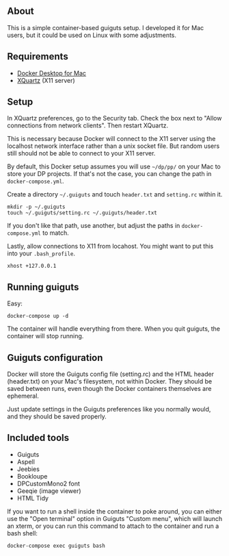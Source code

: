 
## About

This is a simple container-based guiguts setup. I developed it for Mac users, but it could be used on Linux with some adjustments.

## Requirements

- [Docker Desktop for Mac](https://www.docker.com/products/docker-desktop)
- [XQuartz](https://www.xquartz.org) (X11 server)

## Setup

In XQuartz preferences, go to the Security tab. Check the box next to "Allow connections from network clients". Then restart XQuartz.

This is necessary because Docker will connect to the X11 server using the localhost network interface rather than a unix socket file. But random users still should not be able to connect to your X11 server.

By default, this Docker setup assumes you will use `~/dp/pp/` on your Mac to store your DP projects. If that's not the case, you can change the path in `docker-compose.yml`.

Create a directory `~/.guiguts` and touch `header.txt` and `setting.rc` within it.

```
mkdir -p ~/.guiguts
touch ~/.guiguts/setting.rc ~/.guiguts/header.txt
```

If you don't like that path, use another, but adjust the paths in `docker-compose.yml` to match.

Lastly, allow connections to X11 from locahost. You might want to put this into your `.bash_profile`.

```
xhost +127.0.0.1
```

## Running guiguts

Easy:

```
docker-compose up -d
```

The container will handle everything from there. When you quit guiguts, the container will stop running.

## Guiguts configuration

Docker will store the Guiguts config file (setting.rc) and the HTML header (header.txt) on your Mac's filesystem, not within Docker. They should be saved between runs, even though the Docker containers themselves are ephemeral.

Just update settings in the Guiguts preferences like you normally would, and they should be saved properly.

## Included tools

- Guiguts
- Aspell
- Jeebies
- Bookloupe
- DPCustomMono2 font
- Geeqie (image viewer)
- HTML Tidy

If you want to run a shell inside the container to poke around, you can either use the "Open terminal" option in Guiguts "Custom menu", which will launch an xterm, or you can run this command to attach to the container and run a bash shell:

```
docker-compose exec guiguts bash
```

